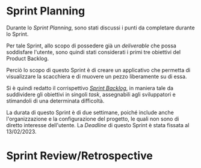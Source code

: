 # Sprint Planning

Durante lo _Sprint Planning_, sono stati discussi i punti da completare durante lo Sprint.

Per tale Sprint, allo scopo di possedere già un _deliverable_ che possa soddisfare l'utente, 
sono quindi stati considerati i primi tre obiettivi del Product Backlog.

Perciò lo scopo di questo Sprint è di creare un applicativo che permetta di visualizzare la scacchiera
e di muovere un pezzo liberamente su di essa.

Si è quindi redatto il corrispettivo [_Sprint Backlog_](first-sprint-backlog.xlsx),
in maniera tale da suddividere gli obiettivi in singoli _task_, assegnabili agli sviluppatori e
stimandoli di una determinata difficoltà.

La durata di questo Sprint è di due settimane, poiché include anche l'organizzazione 
e la configurazione del progetto, le quali non sono di diretto interesse dell'utente.
La _Deadline_ di questo Sprint è stata fissata al 13/02/2023.

<!--- TODO sezionare in capitoli -->

# Sprint Review/Retrospective